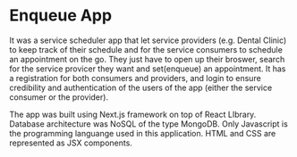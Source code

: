 # Enqueue App

It was a service scheduler app that let service providers (e.g. Dental Clinic) to keep track of their schedule and for the service consumers to schedule an appointment on the go. They just have to open up their broswer, search for the service provicer they want and set(enqueue) an appointment. It has a registration for both consumers and providers, and login to ensure credibility and authentication of the users of the app (either the service consumer or the provider).

The app was built using Next.js framework on top of React LIbrary. Database architecture was NoSQL of the type MongoDB. Only Javascript is the programming languange used in this application. HTML and CSS are represented as JSX components.
